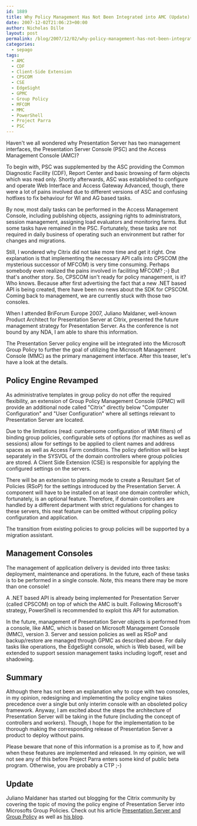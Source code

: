```yaml
---
id: 1889
title: Why Policy Management Has Not Been Integrated into AMC (Update)
date: 2007-12-02T21:06:23+00:00
author: Nicholas Dille
layout: post
permalink: /blog/2007/12/02/why-policy-management-has-not-been-integrated-into-amc-update/
categories:
  - sepago
tags:
  - AMC
  - CDF
  - Client-Side Extension
  - CPSCOM
  - CSE
  - EdgeSight
  - GPMC
  - Group Policy
  - MFCOM
  - MMC
  - PowerShell
  - Project Parra
  - PSC
---
```

Haven't we all wondered why Presentation Server has two management interfaces, the Presentation Server Console (PSC) and the Access Management Console (AMC)?

<!--more-->

To begin with, PSC was supplemented by the ASC providing the Common Diagnostic Facility (CDF), Report Center and basic browsing of farm objects which was read only. Shortly afterwards, ASC was established to configure and operate Web Interface and Access Gateway Advanced, though, there were a lot of pains involved due to different versions of ASC and confusing hotfixes to fix behaviour for WI and AG based tasks.

By now, most daily tasks can be performed in the Access Management Console, including publishing objects, assigning rights to administrators, session management, assigning load evaluators and monitoring farms. But some tasks have remained in the PSC. Fortunately, these tasks are not required in daily business of operating such an environment but rather for changes and migrations.

Still, I wondered why Citrix did not take more time and get it right. One explanation is that implementing the necessary API calls into CPSCOM (the mysterious successor of MFCOM) is very time consuming. Perhaps somebody even realized the pains involved in faciliting MFCOM? ;-) But that's another story. So, CPSCOM isn't ready for policy management, is it? Who knows. Because after first advertising the fact that a new .NET based API is being created, there have been no news about the SDK for CPSCOM. Coming back to management, we are currently stuck with those two consoles.

When I attended BriForum Europe 2007, Juliano Maldaner, well-known Product Architect for Presentation Server at Citrix, presented the future management strategy for Presentation Server. As the conference is not bound by any NDA, I am able to share this information.

The Presentation Server policy engine will be integrated into the Microsoft Group Policy to further the goal of utilizing the Microsoft Management Console (MMC) as the primary management interface. After this teaser, let's have a look at the details.

## Policy Engine Revamped

As administrative templates in group policy do not offer the required flexibility, an extension of Group Policy Management Console (GPMC) will provide an additional node called "Citrix" directly below "Computer Configuration" and "User Configuration" where all settings relevant to Presentation Server are located.

Due to the limitations (read: cumbersome configuration of WMI filters) of binding group policies, configurable sets of options (for machines as well as sessions) allow for settings to be applied to client names and address spaces as well as Access Farm conditions. The policy definition will be kept separately in the SYSVOL of the domain controllers where group policies are stored. A Client Side Extension (CSE) is responsible for applying the configured settings on the servers.

There will be an extension to planning mode to create a Resultant Set of Policies (RSoP) for the settings introduced by the Presentation Server. A component will have to be installed on at least one domain controller which, fortunately, is an optional feature. Therefore, if domain controllers are handled by a different department with strict regulations for changes to these servers, this neat feature can be omitted without crippling policy configuration and application.

The transition from existing policies to group policies will be supported by a migration assistant.

## Management Consoles

The management of application delivery is devided into three tasks: deployment, maintenance and operations. In the future, each of these tasks is to be performed in a single console. Note, this means there may be more than one console!

A .NET based API is already being implemented for Presentation Server (called CPSCOM) on top of which the AMC is built. Following Microsoft's strategy, PowerShell is recommended to exploit this API for automation.

In the future, management of Presentation Server objects is performed from a console, like AMC, which is based on Microsoft Management Console (MMC), version 3. Server and session policies as well as RSoP and backup/restore are managed through GPMC as described above. For daily tasks like operations, the EdgeSight console, which is Web based, will be extended to support session management tasks including logoff, reset and shadowing.

## Summary

Although there has not been an explanation why to cope with two consoles, in my opinion, redesigning and implementing the policy engine takes precedence over a single but only interim console with an obsoleted policy framework. Anyway, I am excited about the steps the architecture of Presentation Server will be taking in the future (including the concept of controllers and workers). Though, I hope for the implementation to be thorough making the corresponding release of Presentation Server a product to deploy without pains.

Please beware that none of this information is a promise as to if, how and when these features are implemented and released. In my opinion, we will not see any of this before Project Parra enters some kind of public beta program. Otherwise, you are probably a CTP ;-)

## Update

Juliano Maldaner has started out blogging for the Citrix community by covering the topic of moving the policy engine of Presentation Server into Microsofts Group Policies. Check out his article [Presentation Server and Group Policy](http://community.citrix.com/blogs/citrite/julianom/2008/01/25/Presentation+Server+and+Group+Policy) as well as [his blog](http://community.citrix.com/blogs/citrite/julianom/).
